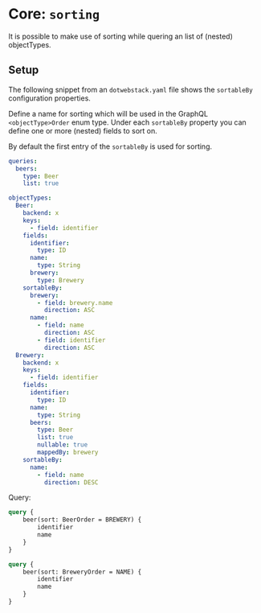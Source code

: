 # Core: `sorting`

It is possible to make use of sorting while quering an list of (nested) objectTypes. 

## Setup

The following snippet from an `dotwebstack.yaml` file shows the `sortableBy` configuration properties. 

Define a name for sorting which will be used in the GraphQL `<objectType>Order` enum type. Under each `sortableBy` property you can  
define one or more (nested) fields to sort on.

By default the first entry of the `sortableBy` is used for sorting. 

```yaml
queries:
  beers:
    type: Beer
    list: true

objectTypes:
  Beer:
    backend: x
    keys:
      - field: identifier
    fields:
      identifier:
        type: ID
      name:
        type: String
      brewery:
        type: Brewery
    sortableBy:
      brewery:
        - field: brewery.name
          direction: ASC
      name:
        - field: name
          direction: ASC
        - field: identifier
          direction: ASC
  Brewery:
    backend: x
    keys:
      - field: identifier
    fields:
      identifier:
        type: ID
      name:
        type: String
      beers:
        type: Beer
        list: true
        nullable: true
        mappedBy: brewery
    sortableBy:
      name:
        - field: name
          direction: DESC
```

Query:

```graphql
query {
    beer(sort: BeerOrder = BREWERY) {
        identifier
        name
    }
}
```

```graphql
query {
    beer(sort: BreweryOrder = NAME) {
        identifier
        name
    }
}
```